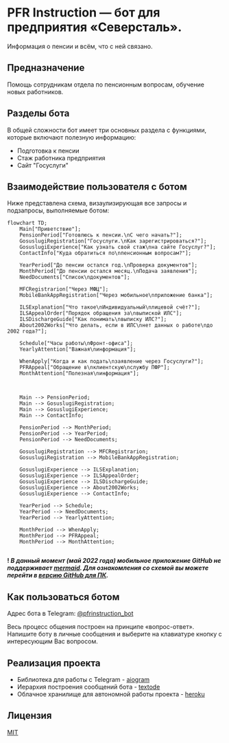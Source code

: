 # **PFR Instruction** — бот для предприятия «Северсталь».
Информация о пенсии и всём, что с ней связано.

## Предназначение
Помощь сотрудникам отдела по пенсионным вопросам, обучение новых работников.

## Разделы бота
В общей сложности бот имеет три основных раздела с функциями, которые включают полезную информацию:
- Подготовка к пенсии
- Стаж работника предприятия
- Сайт "Госуслуги"

## Взаимодействие пользователя с ботом
Ниже представлена схема, визаулизирующая все запросы и подзапросы, выполняемые ботом:

```mermaid
flowchart TD;
    Main["Приветствие"];
    PensionPeriod["Готовлюсь к пенсии.\nС чего начать?"];
    GosuslugiRegistration["Госyслуги.\nКак зарегистрироваться?"];
    GosuslugiExperience["Как узнать свой стаж\nна сайте Госуслуг?"];
    ContactInfo["Куда обратиться по\nпенсионным вопросам?"];

    YearPeriod["До пенсии остался год.\nПроверка документов"];
    MonthPeriod["До пенсии остался месяц.\nПодача заявления"];
    NeedDocuments["Список\nдокументов"];

    MFCRegistrarion["Через МФЦ"];
    MobileBankAppRegistration["Через мобильное\nприложение банка"];

    ILSExplanation["Что такое\nИндивидуальный\nлицевой счёт?"];
    ILSAppealOrder["Порядок обращения за\nвыпиской ИЛС"];
    ILSDischargeGuide["Как понимать\nвыписку ИЛС?"];
    About2002Works["Что делать, если в ИЛС\nнет данных о работе\nдо 2002 года?"];

    Schedule["Часы работы\nФронт-офиса"];
    YearlyAttention["Важная\nинформация"];

    WhenApply["Когда и как подать\nзаявление через Госуслуги?"];
    PFRAppeal["Обращение в\nклиентскую\nслужбу ПФР"];
    MonthAttention["Полезная\nинформация"];



    Main --> PensionPeriod;
    Main --> GosuslugiRegistration;
    Main --> GosuslugiExperience;
    Main --> ContactInfo;

    PensionPeriod --> MonthPeriod;
    PensionPeriod --> YearPeriod;
    PensionPeriod --> NeedDocuments;

    GosuslugiRegistration --> MFCRegistrarion;
    GosuslugiRegistration --> MobileBankAppRegistration;

    GosuslugiExperience --> ILSExplanation;
    GosuslugiExperience --> ILSAppealOrder;
    GosuslugiExperience --> ILSDischargeGuide;
    GosuslugiExperience --> About2002Works;
    GosuslugiExperience --> ContactInfo;

    YearPeriod --> Schedule;
    YearPeriod --> NeedDocuments;
    YearPeriod --> YearlyAttention;

    MonthPeriod --> WhenApply;
    MonthPeriod --> PFRAppeal;
    MonthPeriod --> MonthAttention;
    
```
**! _*В данный момент (май 2022 года) мобильное приложение GitHub не поддерживает [mermaid](https://mermaid-js.github.io/mermaid). Для ознакомления со схемой вы можете перейти в [версию GitHub для ПК](https://github.com).*_**
## Как пользоваться ботом
Адрес бота в Telegram: [@pfrinstruction_bot](https://t.me/pfrinstruction_bot)

Весь процесс общения построен на принципе «вопрос-ответ». 
Напишите боту в личные сообщения и выберите на клавиатуре кнопку с 
интересующим Вас вопросом.

## Реализация проекта
- Библиотека для работы с Telegram - [aiogram](https://github.com/aiogram/aiogram)
- Иерархия построения сообщений бота - [textode](https://github.com/Masynchin/textode)
- Облачное хранилище для автономной работы проекта - [heroku](https://heroku.com)

## Лицензия
[MIT](https://github.com/bullbesh/pfr_instruction/blob/main/license.md)
